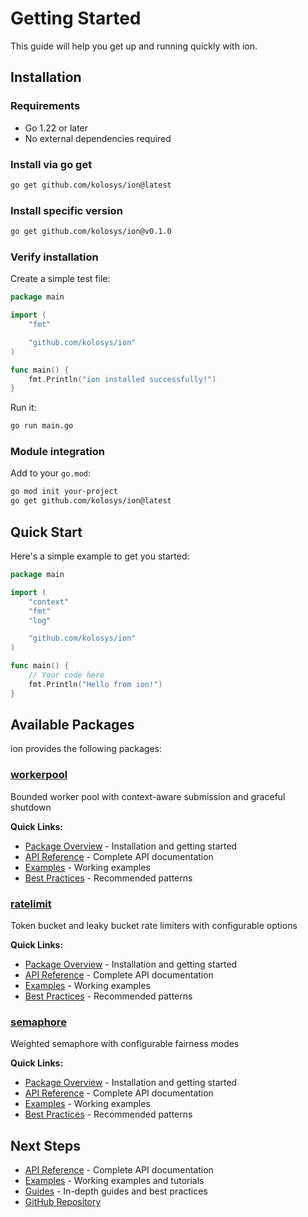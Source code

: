 # Getting Started

This guide will help you get up and running quickly with ion.

## Installation

### Requirements

- Go 1.22 or later
- No external dependencies required

### Install via go get

```bash
go get github.com/kolosys/ion@latest
```

### Install specific version

```bash
go get github.com/kolosys/ion@v0.1.0
```

### Verify installation

Create a simple test file:

```go
package main

import (
    "fmt"

    "github.com/kolosys/ion"
)

func main() {
    fmt.Println("ion installed successfully!")
}
```

Run it:

```bash
go run main.go
```

### Module integration

Add to your `go.mod`:

```bash
go mod init your-project
go get github.com/kolosys/ion@latest
```

## Quick Start

Here's a simple example to get you started:

```go
package main

import (
    "context"
    "fmt"
    "log"

    "github.com/kolosys/ion"
)

func main() {
    // Your code here
    fmt.Println("Hello from ion!")
}
```

## Available Packages

ion provides the following packages:
### [workerpool](packages/workerpool.md)

Bounded worker pool with context-aware submission and graceful shutdown

**Quick Links:**
- [Package Overview](packages/workerpool.md) - Installation and getting started
- [API Reference](api-reference/workerpool.md) - Complete API documentation  
- [Examples](examples/workerpool/README.md) - Working examples
- [Best Practices](guides/workerpool-best-practices.md) - Recommended patterns
### [ratelimit](packages/ratelimit.md)

Token bucket and leaky bucket rate limiters with configurable options

**Quick Links:**
- [Package Overview](packages/ratelimit.md) - Installation and getting started
- [API Reference](api-reference/ratelimit.md) - Complete API documentation  
- [Examples](examples/ratelimit/README.md) - Working examples
- [Best Practices](guides/ratelimit-best-practices.md) - Recommended patterns
### [semaphore](packages/semaphore.md)

Weighted semaphore with configurable fairness modes

**Quick Links:**
- [Package Overview](packages/semaphore.md) - Installation and getting started
- [API Reference](api-reference/semaphore.md) - Complete API documentation  
- [Examples](examples/semaphore/README.md) - Working examples
- [Best Practices](guides/semaphore-best-practices.md) - Recommended patterns

## Next Steps

- [API Reference](api-reference/README.md) - Complete API documentation
- [Examples](examples/README.md) - Working examples and tutorials  
- [Guides](guides/README.md) - In-depth guides and best practices
- [GitHub Repository](https://github.com/kolosys/ion)
